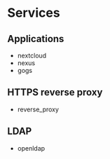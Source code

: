 # Services


## Applications

* nextcloud
* nexus
* gogs

## HTTPS reverse proxy

* reverse_proxy

## LDAP

* openldap
